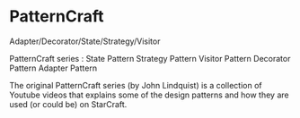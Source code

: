 # PatternCraft
Adapter/Decorator/State/Strategy/Visitor

PatternCraft series : 
State Pattern
Strategy Pattern
Visitor Pattern
Decorator Pattern
Adapter Pattern

The original PatternCraft series (by John Lindquist) is a collection of Youtube videos that explains some of the design patterns and how they are used (or could be) on StarCraft.
